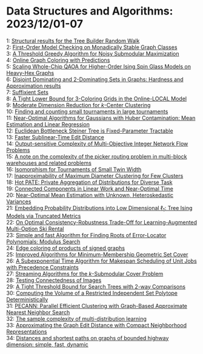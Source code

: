 # Data Structures and Algorithms: 2023/12/01-07  
1: [Structural results for the Tree Builder Random Walk](https://doi.org/10.48550/arXiv.2311.18734)  
2: [First-Order Model Checking on Monadically Stable Graph Classes](https://doi.org/10.48550/arXiv.2311.18740)  
3: [A Threshold Greedy Algorithm for Noisy Submodular Maximization](https://doi.org/10.48550/arXiv.2312.00155)  
4: [Online Graph Coloring with Predictions](https://doi.org/10.48550/arXiv.2312.00601)  
5: [Scaling Whole-Chip QAOA for Higher-Order Ising Spin Glass Models on  Heavy-Hex Graphs](https://doi.org/10.48550/arXiv.2312.00997)  
6: [Disjoint Dominating and 2-Dominating Sets in Graphs: Hardness and  Approximation results](https://doi.org/10.48550/arXiv.2312.01149)  
7: [Suffixient Sets](https://doi.org/10.48550/arXiv.2312.01359)  
8: [A Tight Lower Bound for 3-Coloring Grids in the Online-LOCAL Model](https://doi.org/10.48550/arXiv.2312.01384)  
9: [Moderate Dimension Reduction for $k$-Center Clustering](https://doi.org/10.48550/arXiv.2312.01391)  
10: [Finding and counting small tournaments in large tournaments](https://doi.org/10.48550/arXiv.2312.01419)  
11: [Near-Optimal Algorithms for Gaussians with Huber Contamination: Mean  Estimation and Linear Regression](https://doi.org/10.48550/arXiv.2312.01547)  
12: [Euclidean Bottleneck Steiner Tree is Fixed-Parameter Tractable](https://doi.org/10.48550/arXiv.2312.01589)  
13: [Faster Sublinear-Time Edit Distance](https://doi.org/10.48550/arXiv.2312.01759)  
14: [Output-sensitive Complexity of Multi-Objective Integer Network Flow Problems](https://doi.org/10.48550/arXiv.2312.01786)  
15: [A note on the complexity of the picker routing problem in multi-block  warehouses and related problems](https://doi.org/10.48550/arXiv.2312.01857)  
16: [Isomorphism for Tournaments of Small Twin Width](https://doi.org/10.48550/arXiv.2312.02048)  
17: [Inapproximability of Maximum Diameter Clustering for Few Clusters](https://doi.org/10.48550/arXiv.2312.02097)  
18: [Hot PATE: Private Aggregation of Distributions for Diverse Task](https://doi.org/10.48550/arXiv.2312.02132)  
19: [Connected Components in Linear Work and Near-Optimal Time](https://doi.org/10.48550/arXiv.2312.02332)  
20: [Near-Optimal Mean Estimation with Unknown, Heteroskedastic Variances](https://doi.org/10.48550/arXiv.2312.02417)  
21: [Embedding Probability Distributions into Low Dimensional $\ell_1$: Tree  Ising Models via Truncated Metrics](https://doi.org/10.48550/arXiv.2312.02435)  
22: [On Optimal Consistency-Robustness Trade-Off for Learning-Augmented  Multi-Option Ski Rental](https://doi.org/10.48550/arXiv.2312.02547)  
23: [Simple and fast Algorithm for Finding Roots of Error-Locator  Polynomials: Modulus Search](https://doi.org/10.48550/arXiv.2312.02579)  
24: [Edge coloring of products of signed graphs](https://doi.org/10.48550/arXiv.2312.02691)  
25: [Improved Algorithms for Minimum-Membership Geometric Set Cover](https://doi.org/10.48550/arXiv.2312.02722)  
26: [A Subexponential Time Algorithm for Makespan Scheduling of Unit Jobs  with Precedence Constraints](https://doi.org/10.48550/arXiv.2312.03495)  
27: [Streaming Algorithms for the $k$-Submodular Cover Problem](https://doi.org/10.48550/arXiv.2312.03593)  
28: [Testing Connectedness of Images](https://doi.org/10.48550/arXiv.2312.03681)  
29: [A Tight Threshold Bound for Search Trees with 2-way Comparisons](https://doi.org/10.48550/arXiv.2312.03896)  
30: [Computing the Volume of a Restricted Independent Set Polytope  Deterministically](https://doi.org/10.48550/arXiv.2312.03906)  
31: [PECANN: Parallel Efficient Clustering with Graph-Based Approximate Nearest Neighbor Search](https://doi.org/10.48550/arXiv.2312.03940)  
32: [The sample complexity of multi-distribution learning](https://doi.org/10.48550/arXiv.2312.04027)  
33: [Approximating the Graph Edit Distance with Compact Neighborhood  Representations](https://doi.org/10.48550/arXiv.2312.04123)  
34: [Distances and shortest paths on graphs of bounded highway dimension:  simple, fast, dynamic](https://doi.org/10.48550/arXiv.2312.04235)  
